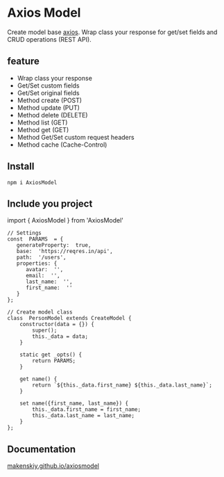 
# Axios Model

Create model base [axios](https://github.com/axios/axios). 
Wrap class your response for get/set fields and CRUD operations (REST API).

## feature

 - Wrap class your response
 - Get/Set custom fields
 - Get/Set original fields
 - Method create (POST)
 - Method update (PUT)
 - Method delete (DELETE)
 - Method list (GET)
 - Method get (GET)
 - Method Get/Set custom request headers
- Method cache (Cache-Control)

## Install

    npm i AxiosModel

## Include you project

  import { AxiosModel } from 'AxiosModel'

	// Settings
    const  PARAMS  = {
       generateProperty:  true,
       base:  'https://reqres.in/api',
       path:  '/users',
       properties: {
          avatar:  '',
          email:  '',
          last_name:  '',
          first_name:  ''
       }
    };

	// Create model class
	class  PersonModel extends CreateModel {
		constructor(data = {}) {
			super();
			this._data = data;
		}

		static get _opts() {
			return PARAMS;
		}

		get name() {
			return `${this._data.first_name} ${this._data.last_name}`;
		}

		set name({first_name, last_name}) {
			this._data.first_name = first_name;
			this._data.last_name = last_name;
		}
	};


## Documentation

[makenskiy.github.io/axiosmodel](https://makenskiy.github.io/axiosmodel/)